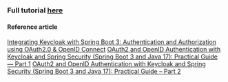 ### Full tutorial [here](https://reflective-attraction-460.notion.site/SpringBoot-Integration-with-Keycloak-16efbe17ae7480948d22f66a7afcf616)

#### Reference article
[Integrating Keycloak with Spring Boot 3: Authentication and Authorization using OAuth2.0 & OpenID Connect](https://levelup.gitconnected.com/integrating-keycloak-with-spring-boot-3-authentication-and-authorization-using-oauth2-0-6d3a2376f672)
[OAuth2 and OpenID Authentication with Keycloak and Spring Security (Spring Boot 3 and Java 17): Practical Guide — Part 1](https://medium.com/@adnenehamdouni/oauth2-and-openid-authentication-with-keycloak-and-spring-security-spring-boot-3-and-java-17-58e7521847c9)
[OAuth2 and OpenID Authentication with Keycloak and Spring Security (Spring Boot 3 and Java 17): Practical Guide – Part 2](https://medium.com/@adnenehamdouni/impl%C3%A9mentation-de-lauthentification-oauth2-et-openid-avec-keycloak-et-spring-security-un-guide-6b7f64fc8516)
